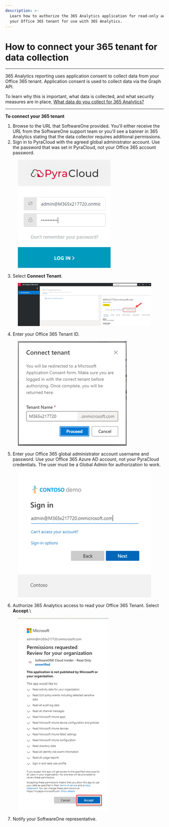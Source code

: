 ```yaml
---
description: >-
  Learn how to authorize the 365 Analytics application for read-only access to
  your Office 365 tenant for use with 365 Analytics.
---
```


# How to connect your 365 tenant for data collection

***

365 Analytics reporting uses application consent to collect data from your Office 365 tenant. Application consent is used to collect data via the Graph API.&#x20;

To learn why this is important, what data is collected, and what security measures are in place, [What data do you collect for 365 Analytics?](what-data-do-you-collect-for-365-analytics.md)

***

**To connect your 365 tenant**

1. Browse to the URL that SoftwareOne provided. You'll either receive the URL from the SoftwareOne support team or you'll see a banner in 365 Analytics stating that the data collector requires additional permissions.
2. Sign in to PyraCloud with the agreed global administrator account. Use the password that was set in PyraCloud, not your Office 365 account password.

<figure><img src="../../.gitbook/assets/image (19).png" alt=""><figcaption></figcaption></figure>

3. Select **Connect Tenant**.&#x20;

<figure><img src="../../.gitbook/assets/image (3) (1).png" alt=""><figcaption></figcaption></figure>

4. Enter your Office 365 Tenant ID.

<figure><img src="../../.gitbook/assets/image (6) (1).png" alt=""><figcaption></figcaption></figure>

5. Enter your Office 365 global administrator account username and password. Use your Office 365 Azure AD account, not your PyraCloud credentials. The user must be a Global Admin for authorization to work.

<figure><img src="../../.gitbook/assets/image (8) (1).png" alt=""><figcaption></figcaption></figure>



6. Authorize 365 Analytics access to read your Office 365 Tenant. Select **Accept**.\


<figure><img src="../../.gitbook/assets/image (10) (1).png" alt=""><figcaption></figcaption></figure>

7. Notify your SoftwareOne representative.
